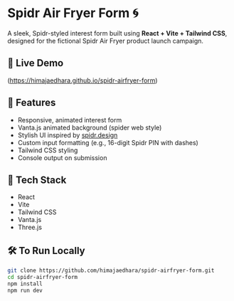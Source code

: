 # Spidr Air Fryer Form 🌀

A sleek, Spidr-styled interest form built using **React + Vite + Tailwind CSS**, designed for the fictional Spidr Air Fryer product launch campaign.

## 🔗 Live Demo
(https://himajaedhara.github.io/spidr-airfryer-form)

## 🧠 Features
- Responsive, animated interest form
- Vanta.js animated background (spider web style)
- Stylish UI inspired by [spidr.design](https://spidr.design/)
- Custom input formatting (e.g., 16-digit Spidr PIN with dashes)
- Tailwind CSS styling
- Console output on submission

## 🚀 Tech Stack
- React
- Vite
- Tailwind CSS
- Vanta.js
- Three.js

## 🛠️ To Run Locally

```bash
git clone https://github.com/himajaedhara/spidr-airfryer-form.git
cd spidr-airfryer-form
npm install
npm run dev
